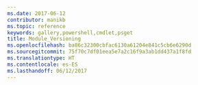 ```yaml
---
ms.date: 2017-06-12
contributor: manikb
ms.topic: reference
keywords: gallery,powershell,cmdlet,psget
title: Module_Versioning
ms.openlocfilehash: ba86c32300cbfac6130a61204e841c5cb6e6290d
ms.sourcegitcommit: 75f70c7df01eea5e7a2c16f9a3ab1dd437a1f8fd
ms.translationtype: HT
ms.contentlocale: es-ES
ms.lasthandoff: 06/12/2017
---
```

